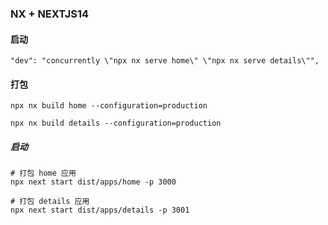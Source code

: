 ### NX + NEXTJS14

#### 启动
```text
"dev": "concurrently \"npx nx serve home\" \"npx nx serve details\"",
```

#### 打包
```text
npx nx build home --configuration=production

npx nx build details --configuration=production
```

##### 启动
```text
# 打包 home 应用
npx next start dist/apps/home -p 3000

# 打包 details 应用
npx next start dist/apps/details -p 3001

```
